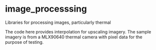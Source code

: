 # image_processsing
Libraries for processing images, particularly thermal

The code here provides interpolation for upscaling imagery. The sample imagery is from a MLX90640 thermal camera
with pixel data for the purpose of testing.
